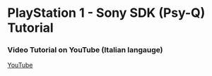 # PlayStation 1 - Sony SDK (Psy-Q) Tutorial 

### Video Tutorial on YouTube  (Italian langauge)
[YouTube](https://www.youtube.com/@FabioPallini88) 
